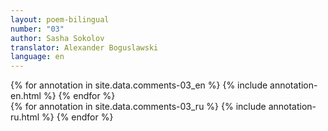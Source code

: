```yaml
---
layout: poem-bilingual
number: "03"
author: Sasha Sokolov
translator: Alexander Boguslawski
language: en
---
```


<div id="annotation-text">
    <div id="annotations-en">
        {% for annotation in site.data.comments-03_en %}
        {% include annotation-en.html %}
        {% endfor %}
    </div>
    <div id="annotations-ru">
        {% for annotation in site.data.comments-03_ru %}
        {% include annotation-ru.html %}
        {% endfor %}
    </div>
</div>